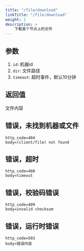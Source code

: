 ```yaml
---
title: "/file/download"
linkTitle: "/file/download"
weight: 1
description: >
    下载某个节点上的文件
---
```


## 参数

1. `id`: 机器id
2. `dir`: 文件路径
4. `timeout`: 超时事件，默认10分钟

## 返回值

文件内容

## 错误，未找到机器或文件

    http_code=404
    body=(client/file) not found

## 错误，超时

    http_code=408
    body=timeout

## 错误，校验码错误

    http_code=409
    body=invalid checksum

## 错误，运行时错误

    http_code=503
    body=错误内容
